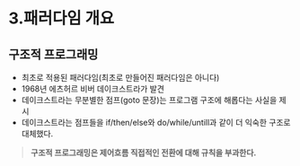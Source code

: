 # 3.패러다임 개요
## 구조적 프로그래밍
 - 최초로 적용된 패러다임(최초로 만들어진 패러다임은 아니다)
 - 1968년 에츠허르 비버 데이크스트라가 발견
 - 데이크스트라는 무분별한 점프(goto 문장)는 프로그램 구조에 해롭다는 사실을 제시
 - 데이크스트라는 점프들을 if/then/else와 do/while/untill과 같이 더 익숙한 구조로 대체했다.
> **구조적 프로그래밍은 제어흐름 직접적인 전환에 대해 규칙을 부과한다.**
